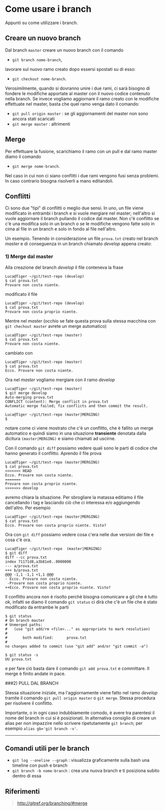 Come usare i branch
===================

Appunti su come utilizzare i branch.

Creare un nuovo branch
----------------------

Dal branch `master` creare un nuovo branch con il comando 

  * `git branch nome-branch`,

lavorare sul nuovo ramo creato dopo essersi spostati su di esso:

   * `git checkout nome-branch`.
    
Verosimilmente, quando si dovranno unire i due rami, ci sarà bisogno di fondere le modifiche apportate al master con il nuovo codice contenuto nella branch.
Se invece vogliamo aggiornare il ramo creato con le modifiche effettuate nel master, basta che quel ramo venga dato il comando:

  * `git pull origin master` : se gli aggiornamenti del master non sono ancora stati scaricati
  * `git merge master` : altrimenti

Merge
-----

Per effettuare la fusione, scarichiamo il ramo con un pull e dal ramo master diamo il comando

  * `git merge nome-branch`.

Nel caso in cui non ci siano conflitti i due rami vengono fusi senza problemi. In caso contrario bisogna risolverli a mano editandoli.

Conflitti
---------

Ci sono due "tipi" di conflitti o meglio due sensi. In uno, un file viene modificato in entrambi i branch e si vuole mergiare nel master; nell'altro si vuole aggiornare il branch pullando il codice dal master. Non c'è conflitto se c'è una modifica solo in un branch o se le modifiche vengono fatte solo in cima al file in un branch e solo in fondo al file nell'altro.

Un esempio. Tenendo in considerazione un file `prova.txt` creato nel branch *master* e di conseguenza in un branch chiamato *develop* appena creato:

### 1) Merge dal master

 Alla creazione del branch *develop* il file conteneva la frase
 
    Luca@Tiger ~/git/test-repo (develop)
    $ cat prova.txt
    Provare non costa niente.

  modificato il file
  
    Luca@Tiger ~/git/test-repo (develop)
    $ cat prova.txt
    Provare non costa proprio niente.
  
  Mentre nel *master* (occhio se fate questa prova sulla stessa macchina con `git chechout master` avrete un merge automatico)
  
    Luca@Tiger ~/git/test-repo (master)
    $ cat prova.txt
    Provare non costa niente.  
 
 cambiato con
 
    Luca@Tiger ~/git/test-repo (master)
    $ cat prova.txt
    Ecco. Provare non costa niente.  

  Ora nel *master* vogliamo mergiare con il ramo *develop*
  
    Luca@Tiger ~/git/test-repo (master)
    $ git merge develop
    Auto-merging prova.txt
    CONFLICT (content): Merge conflict in prova.txt
    Automatic merge failed; fix conflicts and then commit the result.
    
    Luca@Tiger ~/git/test-repo (master|MERGING)
    $

  notare come ci viene mostrato che c'è un conflitto, che è fallito un merge automatico e quindi siamo in una situazione **transiente** denotata dalla dicitura `(master|MERGING)` e siamo chiamati ad uscirne.
  
  Con il comando `git diff` possiamo vedere quali sono le parti di codice che hanno generato il conflitto. Aprendo il file prova
  
    Luca@Tiger ~/git/test-repo (master|MERGING)
    $ cat prova.txt
    <<<<<<< HEAD
    Ecco. Provare non costa niente.
    =======
    Provare non costa proprio niente.
    >>>>>>> develop

  avremo chiara la situazione. Per sbrogliare la matassa editiamo il file cancellando i tag e lasciando ciò che ci interessa e/o aggiungendo dell'altro. Per esempio
    
    Luca@Tiger ~/git/test-repo (master|MERGING)
    $ cat prova.txt
    Ecco. Provare non costa proprio niente. Visto?

  Ora con `git diff` possiamo vedere cosa c'era nelle due versioni dei file e cosa c'è ora.
  
    Luca@Tiger ~/git/test-repo  (master|MERGING)
    $ git diff
    diff --cc prova.txt
    index 71171d8,a3b81e0..0000000
    --- a/prova.txt
    +++ b/prova.txt
    @@@ -1,1 -1,1 +1,1 @@@
    - Ecco. Provare non costa niente.
     -Provare non costa proprio niente.
    ++Ecco. Provare non costa proprio niente. Visto?

  Il conflitto ancora non è risolto perchè bisogna comunicare a git che è tutto ok, infatti se diamo il comando `git status` ci dirà che c'è un file che è stato modificato da entrambe le parti
  
    $ git status
    # On branch master
    # Unmerged paths:
    #   (use "git add/rm <file>..." as appropriate to mark resolution)
    #
    #       both modified:      prova.txt
    #
    no changes added to commit (use "git add" and/or "git commit -a")

    $ git status -s
    UU prova.txt

  e per fare ciò basta dare il comando `git add prova.txt` e committare. Il merge è finito andate in pace.
  
###2) PULL DAL BRANCH

  Stessa situazione iniziale, ma l'aggiornamente viene fatto nel ramo *develop* tramite il comando `git pull origin master` o `git merge`. Stessa procedura per risolvere il conflitto.
    
Importante, o in ogni caso indubbiamente comodo, è avere tra parentesi il nome del branch in cui si è posizionati. In alternativa consiglio di creare un alias per non impazzire nello scrivere ripetutamente `git branch`; per esempio `alias gb='git branch -v'`.

_______________________

## Comandi utili per le branch

 * `git log --oneline --graph` : visualizza graficamente sulla bash una timeline con push e branch
 * `git branch -b nome-branch` : crea una nuova branch e ti posiziona subito dentro di essa

## Riferimenti

> http://gitref.org/branching/#merge
